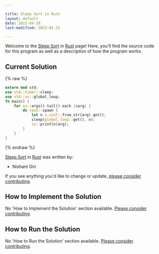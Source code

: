 ```yaml
---

title: Sleep Sort in Rust
layout: default
date: 2022-04-28
last-modified: 2023-01-21

---
```


Welcome to the [Sleep Sort](https://sampleprograms.io/projects/sleep-sort) in [Rust](https://sampleprograms.io/languages/rust) page! Here, you'll find the source code for this program as well as a description of how the program works.

## Current Solution

{% raw %}

```rust
extern mod std;
use std::timer::sleep;
use std::uv::global_loop;
fn main() {
    for os::args().tail().each |&arg| {
        do task::spawn {
            let n = uint::from_str(arg).get();
            sleep(global_loop::get(), n);
            io::println(arg);
        }
    }
}
```

{% endraw %}

[Sleep Sort](https://sampleprograms.io/projects/sleep-sort) in [Rust](https://sampleprograms.io/languages/rust) was written by:

- Nishant Giri

If you see anything you'd like to change or update, [please consider contributing](https://github.com/TheRenegadeCoder/sample-programs).

## How to Implement the Solution

No 'How to Implement the Solution' section available. [Please consider contributing](https://github.com/TheRenegadeCoder/sample-programs-website).

## How to Run the Solution

No 'How to Run the Solution' section available. [Please consider contributing](https://github.com/TheRenegadeCoder/sample-programs-website).